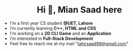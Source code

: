 <h1 align="center"> Hi 👋, Mian Saad here </h1>

* I'm a first year CS student **@UET, Lahore**
* I’m currently learning **C++, HTML and CSS**
* I'm working on a **2D CLI Game** and an **Application**
* I’m interested in **Full-Stack Development**
* Feel free to reach me at my mail "tahirsaad99@gmail.com"
